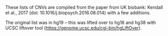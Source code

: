 These lists of CNVs are compiled from the paper from UK biobank: Kendall et al., 2017 (doi: 10.1016/j.biopsych.2016.08.014) with a few additions.

The original list was in hg19 – this was lifted over to hg18 and hg38 with UCSC liftover tool (https://genome.ucsc.edu/cgi-bin/hgLiftOver).
